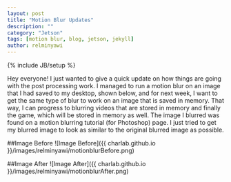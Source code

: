 ```yaml
---
layout: post
title: "Motion Blur Updates"
description: ""
category: "Jetson"
tags: [motion blur, blog, jetson, jekyll]
author: relminyawi
---
```

{% include JB/setup %}

Hey everyone! I just wanted to give a quick update on how things are going with the 
post processing work. I managed to run a motion blur on an image that I had saved to 
my desktop, shown below, and for next week, I want to get the same type of blur to work 
on an image that is saved in memory. That way, I can progress to blurring videos that are
stored in memory and finally the game, which will be stored in memory as well. The image I 
blurred was found on a motion blurring tutorial (for Photoshop) page. I just tried to get
my blurred image to look as similar to the original blurred image as possible. 


##Image Before
![Image Before]({{ charlab.github.io  }}/images/relminyawi/motionblurBefore.png)

##Image After
![Image After]({{ charlab.github.io  }}/images/relminyawi/motionblurAfter.png)
